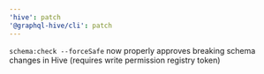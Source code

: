 ```yaml
---
'hive': patch
'@graphql-hive/cli': patch
---
```


`schema:check --forceSafe` now properly approves breaking schema changes in Hive (requires write permission registry token)
